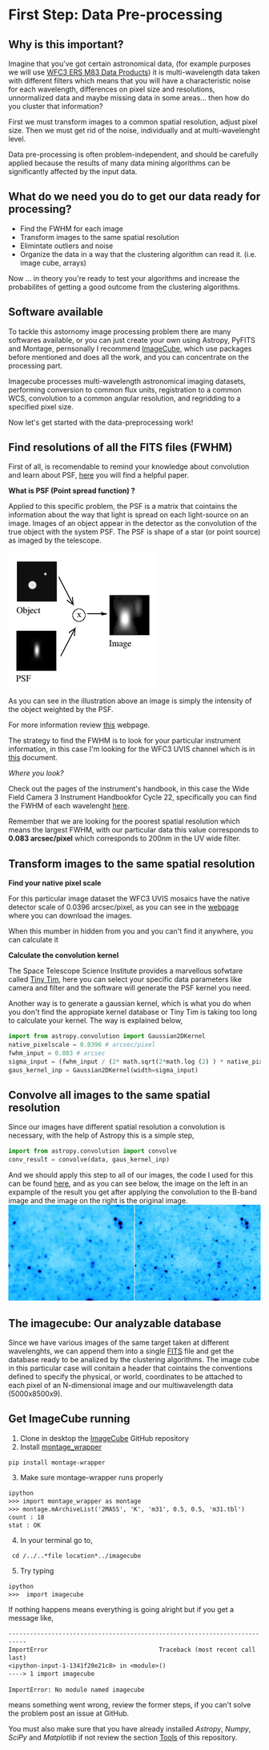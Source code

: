 First Step: Data Pre-processing
=================

Why is this important?
-----------------
Imagine that you've got certain astronomical data, (for example purposes we will use [WFC3 ERS M83 Data Products](http://archive.stsci.edu/prepds/wfc3ers/m83datalist.html)) it is multi-wavelength data taken with different filters which means that you will have a characteristic noise for each wavelength, differences on pixel size and resolutions, unnormalized data and maybe missing data in some areas... then how do you cluster that information?

First we must transform images to a common spatial resolution, adjust pixel size. Then we must get rid of the noise, individually and at multi-wavelenght level.

Data pre-processing is often problem-independent, and should be carefully applied because the results of many data mining algorithms can be significantly affected by the input data.

What do we need you do to get our data ready for processing?
-----------------
* Find the FWHM for each image
* Transform images to the same spatial resolution
* Elimintate outliers and noise
* Organize the data in a way that the clustering algorithm can read it. (i.e. image cube, arrays)
 
Now ... in theory you're ready to test your algorithms and increase the probabilites of getting a good outcome from the clustering algorithms.

Software available
-----------------
To tackle this astornomy image processing problem there are many softwares available, or you can just create your own using Astropy, PyFITS and Montage, pernsonally I recommend [ImageCube](https://github.com/sophiathl/imagecube.git),
 which use packages before mentioned and does all the work, and you can concentrate on the processing part.
 
 Imagecube processes multi-wavelength astronomical imaging datasets, performing conversion to common flux units,
 registration to a common WCS, convolution to a common angular resolution, and regridding to a specified pixel size.
 
 Now let's get started with the data-preprocessing work!
 
Find resolutions of all the FITS files (FWHM)
----------------- 
First of all, is recomendable to remind your knowledge about convolution and learn about PSF, [here](http://www.jstor.org/stable/pdfplus/10.1086/662219.pdf?acceptTC=true) you will find a helpful paper.

**What is PSF (Point spread function) ?**

Applied to this specific problem, the PSF is a matrix that cointains the information about the way that light is spread on each light-source on an image. Images of an object appear in the detector as the convolution of the true object with the system PSF.
The PSF is shape of a star (or point source) as imaged by the telescope.

![conv](https://raw.githubusercontent.com/LaurethTeX/Clustering/c984066ad84abfbd090745092fdfa041ea9f5998/ConvolutionSimp_1.png)

As you can see in the illustration above an image is simply the intensity of the object weighted by the PSF.

For more information review [this](http://exoplanet.as.arizona.edu/~lclose/a302/lecture9/Lecture_9.html) webpage.

The strategy to find the FWHM is to look for your particular instrument information, in this case I'm looking for the WFC3 UVIS channel which is in [this](http://www.stsci.edu/institute/org/telescopes/Reports/ISR-TEL-2010-01) document.

*Where you look?*

Check out the pages of the instrument's handbook, in this case the Wide Field Camera 3 Instrument Handbookfor Cycle 22, specifically you can find the FWHM of each wavelenght [here](http://www.stsci.edu/hst/wfc3/documents/handbooks/currentIHB/c06_uvis07.html#391844).

Remember that we are looking for the poorest spatial resolution which means the largest FWHM, with our particular data this value corresponds to **0.083 arcsec/pixel** which corresponds to 200nm in the UV wide filter.


Transform images to the same spatial resolution
----------------- 
**Find your native pixel scale**

For this particular image dataset the WFC3 UVIS mosaics have the native detector scale of 0.0396 arcsec/pixel, as you can see in the [webpage](http://archive.stsci.edu/prepds/wfc3ers/m83datalist.html) where you can download the images.

When this mumber in hidden from you and you can't find it anywhere, you can calculate it 

**Calculate the convolution kernel**

The Space Telescope Science Institute provides a marvellous sofwtare called [Tiny Tim](http://www.stsci.edu/hst/observatory/focus/TinyTim), here you can select your specific data parameters like camera and filter and the software will generate the PSF kernel you need.

Another way is to generate a gaussian kernel, which is what you do when you don't find the appropiate kernel database or Tiny Tim is taking too long to calculate your kernel. The way is explained below,
```python
import from astropy.convolution import Gaussian2DKernel
native_pixelscale = 0.0396 # arcsec/pixel
fwhm_input = 0.083 # arcsec
sigma_input = (fwhm_input / (2* math.sqrt(2*math.log (2) ) * native_pixelscale))
gaus_kernel_inp = Gaussian2DKernel(width=sigma_input)
```

Convolve all images to the same spatial resolution
------------------
Since our images have different spatial resolution a convolution is necessary, with the help of Astropy this is a simple step,
```python
import from astropy.convolution import convolve
conv_result = convolve(data, gaus_kernel_inp)
```
And we should apply this step to all of our images, the code I used for this can be found [here](https://github.com/LaurethTeX/Clustering/blob/master/convolution.py), and as you can see below, the image on the left in an expample of the result you get after applying the convolution to the B-band image and the image on the right is the original image.
![CONV](https://raw.githubusercontent.com/LaurethTeX/Clustering/bce9a87a243002b553fdeafa3b8e92f105a3e513/conv.jpg)

The imagecube: Our analyzable database
------------------
Since we have various images of the same target taken at different wavelenghts, we can append them into a single [FITS](http://fits.gsfc.nasa.gov/fits_wcs.html) file and get the database ready to be analized by the clustering algorithms. 
The image cube in this particular case will conitain a header that cointains the conventions defined to specify the physical, or world, coordinates to be attached to each pixel of an N-dimensional image and our multiwavelength data (5000x8500x9).

Get ImageCube running
-----------------
1. Clone in desktop the [ImageCube](https://github.com/sophiathl/imagecube.git) GitHub repository
2. Install [montage_wrapper](http://www.astropy.org/montage-wrapper/)

  ```
  pip install montage-wrapper
  ```
3. Make sure montage-wrapper runs properly

  ```
  ipython
  >>> import montage_wrapper as montage
  >>> montage.mArchiveList('2MASS', 'K', 'm31', 0.5, 0.5, 'm31.tbl')
  count : 18
  stat : OK
  ```
4. In your terminal go to,

  ```
   cd /../..*file location*../imagecube
  ```
5. Try typing

  ```
  ipython
  >>>  import imagecube
  ```
  
If nothing happens means everything is going alright but if you get a message like,

  ```
  ---------------------------------------------------------------------------
  ImportError                               Traceback (most recent call last)
  <ipython-input-1-1341f20e21c8> in <module>()
  ----> 1 import imagecube
  
  ImportError: No module named imagecube
  ```
  
means something went wrong, review the former steps, if you can't solve the problem post an issue at GitHub.

You must also make sure that you have already installed *Astropy*, *Numpy*, *SciPy* and *Matplotlib* if not review the section [Tools](https://github.com/LaurethTeX/Clustering/blob/master/Tools.md) of this repository.
